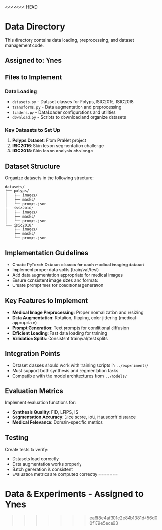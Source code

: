 <<<<<<< HEAD
# Data Directory

This directory contains data loading, preprocessing, and dataset management code.

## Assigned to: Ynes

## Files to Implement

### Data Loading
- `datasets.py` - Dataset classes for Polyps, ISIC2016, ISIC2018
- `transforms.py` - Data augmentation and preprocessing
- `loaders.py` - DataLoader configurations and utilities
- `download.py` - Scripts to download and organize datasets

### Key Datasets to Set Up
1. **Polyps Dataset**: From PraNet project
2. **ISIC2016**: Skin lesion segmentation challenge
3. **ISIC2018**: Skin lesion analysis challenge

## Dataset Structure
Organize datasets in the following structure:
```
datasets/
├── polyps/
│   ├── images/
│   ├── masks/
│   └── prompt.json
├── isic2016/
│   ├── images/
│   ├── masks/
│   └── prompt.json
└── isic2018/
    ├── images/
    ├── masks/
    └── prompt.json
```

## Implementation Guidelines
- Create PyTorch Dataset classes for each medical imaging dataset
- Implement proper data splits (train/val/test)
- Add data augmentation appropriate for medical images
- Ensure consistent image sizes and formats
- Create prompt files for conditional generation

## Key Features to Implement
- **Medical Image Preprocessing**: Proper normalization and resizing
- **Data Augmentation**: Rotation, flipping, color jittering (medical-appropriate)
- **Prompt Generation**: Text prompts for conditional diffusion
- **Efficient Loading**: Fast data loading for training
- **Validation Splits**: Consistent train/val/test splits

## Integration Points
- Dataset classes should work with training scripts in `../experiments/`
- Must support both synthesis and segmentation tasks
- Compatible with the model architectures from `../models/`

## Evaluation Metrics
Implement evaluation functions for:
- **Synthesis Quality**: FID, LPIPS, IS
- **Segmentation Accuracy**: Dice score, IoU, Hausdorff distance
- **Medical Relevance**: Domain-specific metrics

## Testing
Create tests to verify:
- Datasets load correctly
- Data augmentation works properly
- Batch generation is consistent
- Evaluation metrics are computed correctly 
=======
# Data & Experiments - Assigned to Ynes
>>>>>>> ea6f8e4af301e2e84b1381d456d00f179e5ece63
